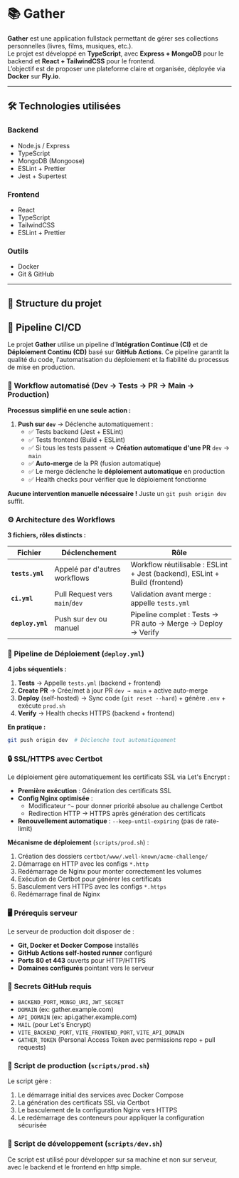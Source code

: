 # 📚 Gather

**Gather** est une application fullstack permettant de gérer ses collections personnelles (livres, films, musiques, etc.).  
Le projet est développé en **TypeScript**, avec **Express + MongoDB** pour le backend et **React + TailwindCSS** pour le frontend.  
L’objectif est de proposer une plateforme claire et organisée, déployée via **Docker** sur **Fly.io**.

---

## 🛠️ Technologies utilisées

### Backend
- Node.js / Express
- TypeScript
- MongoDB (Mongoose)
- ESLint + Prettier
- Jest + Supertest

### Frontend
- React
- TypeScript
- TailwindCSS
- ESLint + Prettier

### Outils
- Docker
- Git & GitHub

---

## 📂 Structure du projet


## 🚀 Pipeline CI/CD

Le projet **Gather** utilise un pipeline d'**Intégration Continue (CI)** et de **Déploiement Continu (CD)** basé sur **GitHub Actions**.
Ce pipeline garantit la qualité du code, l'automatisation du déploiement et la fiabilité du processus de mise en production.

### 🔄 Workflow automatisé (Dev → Tests → PR → Main → Production)

**Processus simplifié en une seule action :**

1. **Push sur `dev`** → Déclenche automatiquement :
   - ✅ Tests backend (Jest + ESLint)
   - ✅ Tests frontend (Build + ESLint)
   - ✅ Si tous les tests passent → **Création automatique d'une PR** `dev` → `main`
   - ✅ **Auto-merge** de la PR (fusion automatique)
   - ✅ Le merge déclenche le **déploiement automatique** en production
   - ✅ Health checks pour vérifier que le déploiement fonctionne

**Aucune intervention manuelle nécessaire !** Juste un `git push origin dev` suffit.

### ⚙️ Architecture des Workflows

**3 fichiers, rôles distincts :**

| Fichier | Déclenchement | Rôle |
|---------|---------------|------|
| **`tests.yml`** | Appelé par d'autres workflows | Workflow réutilisable : ESLint + Jest (backend), ESLint + Build (frontend) |
| **`ci.yml`** | Pull Request vers `main`/`dev` | Validation avant merge : appelle `tests.yml` |
| **`deploy.yml`**  | Push sur `dev` ou manuel | Pipeline complet : Tests → PR auto → Merge → Deploy → Verify |

### 🔄 Pipeline de Déploiement (`deploy.yml`)

**4 jobs séquentiels :**

1. **Tests** → Appelle `tests.yml` (backend + frontend)
2. **Create PR** → Crée/met à jour PR `dev → main` + active auto-merge
3. **Deploy** (self-hosted) → Sync code (`git reset --hard`) + génère `.env` + exécute `prod.sh`
4. **Verify** → Health checks HTTPS (backend + frontend)

**En pratique :**
```bash
git push origin dev  # Déclenche tout automatiquement
```

### 🔒 SSL/HTTPS avec Certbot

Le déploiement gère automatiquement les certificats SSL via Let's Encrypt :

- **Première exécution** : Génération des certificats SSL
- **Config Nginx optimisée** :
  - Modificateur `^~` pour donner priorité absolue au challenge Certbot
  - Redirection HTTP → HTTPS après génération des certificats
- **Renouvellement automatique** : `--keep-until-expiring` (pas de rate-limit)

**Mécanisme de déploiement** (`scripts/prod.sh`) :
1. Création des dossiers `certbot/www/.well-known/acme-challenge/`
2. Démarrage en HTTP avec les configs `*.http`
3. Redémarrage de Nginx pour monter correctement les volumes
4. Exécution de Certbot pour générer les certificats
5. Basculement vers HTTPS avec les configs `*.https`
6. Redémarrage final de Nginx

### 🖥️ Prérequis serveur
Le serveur de production doit disposer de :
- **Git, Docker et Docker Compose** installés
- **GitHub Actions self-hosted runner** configuré
- **Ports 80 et 443** ouverts pour HTTP/HTTPS
- **Domaines configurés** pointant vers le serveur

### 🔐 Secrets GitHub requis
- `BACKEND_PORT`, `MONGO_URI`, `JWT_SECRET`
- `DOMAIN` (ex: gather.example.com)
- `API_DOMAIN` (ex: api.gather.example.com)
- `MAIL` (pour Let's Encrypt)
- `VITE_BACKEND_PORT`, `VITE_FRONTEND_PORT`, `VITE_API_DOMAIN`
- `GATHER_TOKEN` (Personal Access Token avec permissions repo + pull requests)

### 🧾 Script de production (`scripts/prod.sh`)
Le script gère :
1. Le démarrage initial des services avec Docker Compose  
2. La génération des certificats SSL via Certbot  
3. Le basculement de la configuration Nginx vers HTTPS  
4. Le redémarrage des conteneurs pour appliquer la configuration sécurisée  

### 🧾 Script de développement (`scripts/dev.sh`)
Ce script est utilisé pour développer sur sa machine et non sur serveur, avec le backend et le frontend en http simple.